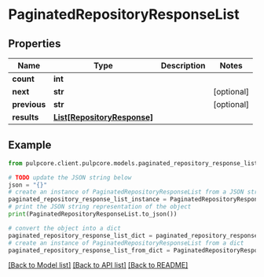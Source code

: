 # PaginatedRepositoryResponseList


## Properties

Name | Type | Description | Notes
------------ | ------------- | ------------- | -------------
**count** | **int** |  | 
**next** | **str** |  | [optional] 
**previous** | **str** |  | [optional] 
**results** | [**List[RepositoryResponse]**](RepositoryResponse.md) |  | 

## Example

```python
from pulpcore.client.pulpcore.models.paginated_repository_response_list import PaginatedRepositoryResponseList

# TODO update the JSON string below
json = "{}"
# create an instance of PaginatedRepositoryResponseList from a JSON string
paginated_repository_response_list_instance = PaginatedRepositoryResponseList.from_json(json)
# print the JSON string representation of the object
print(PaginatedRepositoryResponseList.to_json())

# convert the object into a dict
paginated_repository_response_list_dict = paginated_repository_response_list_instance.to_dict()
# create an instance of PaginatedRepositoryResponseList from a dict
paginated_repository_response_list_from_dict = PaginatedRepositoryResponseList.from_dict(paginated_repository_response_list_dict)
```
[[Back to Model list]](../README.md#documentation-for-models) [[Back to API list]](../README.md#documentation-for-api-endpoints) [[Back to README]](../README.md)


